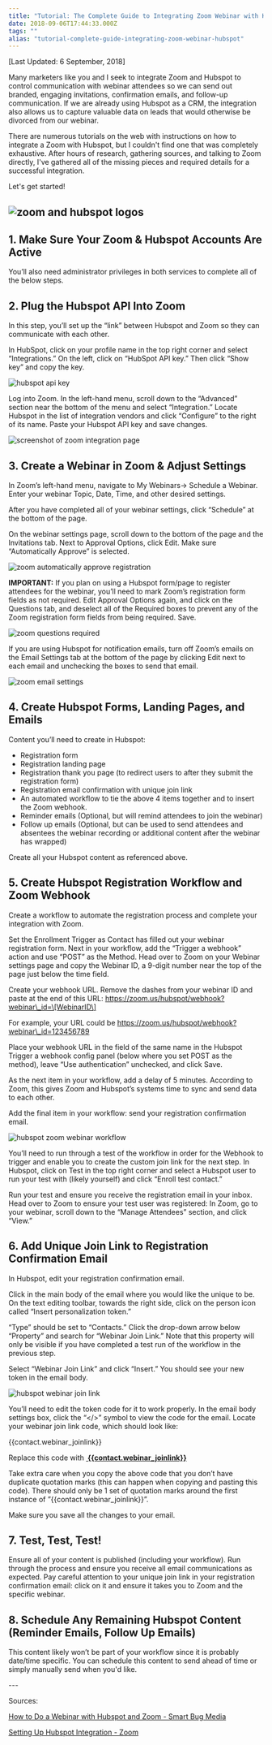 ```yaml
---
title: "Tutorial: The Complete Guide to Integrating Zoom Webinar with Hubspot"
date: 2018-09-06T17:44:33.000Z
tags: ""
alias: "tutorial-complete-guide-integrating-zoom-webinar-hubspot"
---
```


\[Last Updated: 6 September, 2018\]

Many marketers like you and I seek to integrate Zoom and Hubspot to control communication with webinar attendees so we can send out branded, engaging invitations, confirmation emails, and follow-up communication. If we are already using Hubspot as a CRM, the integration also allows us to capture valuable data on leads that would otherwise be divorced from our webinar.

There are numerous tutorials on the web with instructions on how to integrate a Zoom with Hubspot, but I couldn't find one that was completely exhaustive. After hours of research, gathering sources, and talking to Zoom directly, I've gathered all of the missing pieces and required details for a successful integration. 

Let's get started!

![zoom and hubspot logos](/sites/default/files/inline-images/zoom%2Bhubspot.png)
--------------------------------------------------------------------------------

1\. Make Sure Your Zoom & Hubspot Accounts Are Active
-----------------------------------------------------

You’ll also need administrator privileges in both services to complete all of the below steps.

2\. Plug the Hubspot API Into Zoom
----------------------------------

In this step, you’ll set up the “link” between Hubspot and Zoom so they can communicate with each other.

In HubSpot, click on your profile name in the top right corner and select “Integrations.” On the left, click on “HubSpot API key.” Then click “Show key” and copy the key.

![hubspot api key](/sites/default/files/inline-images/hubspot-api-key.png)

Log into Zoom. In the left-hand menu, scroll down to the “Advanced” section near the bottom of the menu and select “Integration.” Locate Hubspot in the list of integration vendors and click “Configure” to the right of its name. Paste your Hubspot API key and save changes.

![screenshot of zoom integration page](/sites/default/files/inline-images/zoom-integration_0.png)

3\. Create a Webinar in Zoom & Adjust Settings
----------------------------------------------

In Zoom’s left-hand menu, navigate to My Webinars→ Schedule a Webinar. Enter your webinar Topic, Date, Time, and other desired settings.

After you have completed all of your webinar settings, click “Schedule” at the bottom of the page.

On the webinar settings page, scroll down to the bottom of the page and the Invitations tab. Next to Approval Options, click Edit. Make sure “Automatically Approve” is selected.

![zoom automatically approve registration](/sites/default/files/inline-images/registration-automatically-approve.png)

**IMPORTANT:** If you plan on using a Hubspot form/page to register attendees for the webinar, you’ll need to mark Zoom’s registration form fields as not required. Edit Approval Options again, and click on the Questions tab, and deselect all of the Required boxes to prevent any of the Zoom registration form fields from being required. Save.

![zoom questions required](/sites/default/files/inline-images/questions-required.png)

If you are using Hubspot for notification emails, turn off Zoom’s emails on the Email Settings tab at the bottom of the page by clicking Edit next to each email and unchecking the boxes to send that email.

![zoom email settings](/sites/default/files/inline-images/email-settings.png)

4\. Create Hubspot Forms, Landing Pages, and Emails
---------------------------------------------------

Content you’ll need to create in Hubspot:

*   Registration form
*   Registration landing page
*   Registration thank you page (to redirect users to after they submit the registration form)
*   Registration email confirmation with unique join link
*   An automated workflow to tie the above 4 items together and to insert the Zoom webhook.
*   Reminder emails (Optional, but will remind attendees to join the webinar)
*   Follow up emails (Optional, but can be used to send attendees and absentees the webinar recording or additional content after the webinar has wrapped)

Create all your Hubspot content as referenced above.

5\. Create Hubspot Registration Workflow and Zoom Webhook
---------------------------------------------------------

Create a workflow to automate the registration process and complete your integration with Zoom.

Set the Enrollment Trigger as Contact has filled out your webinar registration form. Next in your workflow, add the “Trigger a webhook” action and use “POST” as the Method. Head over to Zoom on your Webinar settings page and copy the Webinar ID, a 9-digit number near the top of the page just below the time field.

Create your webhook URL. Remove the dashes from your webinar ID and paste at the end of this URL: https://zoom.us/hubspot/webhook?webinar\_id=\[WebinarID\]

For example, your URL could be https://zoom.us/hubspot/webhook?webinar\_id=123456789

Place your webhook URL in the field of the same name in the Hubspot Trigger a webhook config panel (below where you set POST as the method), leave “Use authentication” unchecked, and click Save.

As the next item in your workflow, add a delay of 5 minutes. According to Zoom, this gives Zoom and Hubspot’s systems time to sync and send data to each other.

Add the final item in your workflow: send your registration confirmation email.

![hubspot zoom webinar workflow](/sites/default/files/inline-images/hubspot-workflow.png)

You’ll need to run through a test of the workflow in order for the Webhook to trigger and enable you to create the custom join link for the next step. In Hubspot, click on Test in the top right corner and select a Hubspot user to run your test with (likely yourself) and click “Enroll test contact.”

Run your test and ensure you receive the registration email in your inbox. Head over to Zoom to ensure your test user was registered: In Zoom, go to your webinar, scroll down to the “Manage Attendees” section, and click “View.”

6\. Add Unique Join Link to Registration Confirmation Email
-----------------------------------------------------------

In Hubspot, edit your registration confirmation email.

Click in the main body of the email where you would like the unique to be. On the text editing toolbar, towards the right side, click on the person icon called “Insert personalization token.” 

“Type” should be set to “Contacts.” Click the drop-down arrow below “Property” and search for “Webinar Join Link.” Note that this property will only be visible if you have completed a test run of the workflow in the previous step.

Select “Webinar Join Link” and click “Insert.” You should see your new token in the email body.

![hubspot webinar join link](/sites/default/files/inline-images/hubspot-personalization-token.png)

You’ll need to edit the token code for it to work properly. In the email body settings box, click the “</>” symbol to view the code for the email. Locate your webinar join link code, which should look like:

{{contact.webinar\_joinlink}}

Replace this code with **<a href=”{{contact.webinar\_joinlink}}”> {{contact.webinar\_joinlink}} </a>**

Take extra care when you copy the above code that you don’t have duplicate quotation marks (this can happen when copying and pasting this code). There should only be 1 set of quotation marks around the first instance of ”{{contact.webinar\_joinlink}}”.

Make sure you save all the changes to your email.

7\. Test, Test, Test!
---------------------

Ensure all of your content is published (including your workflow). Run through the process and ensure you receive all email communications as expected. Pay careful attention to your unique join link in your registration confirmation email: click on it and ensure it takes you to Zoom and the specific webinar.

8\. Schedule Any Remaining Hubspot Content (Reminder Emails, Follow Up Emails)
------------------------------------------------------------------------------

This content likely won’t be part of your workflow since it is probably date/time specific. You can schedule this content to send ahead of time or simply manually send when you'd like.

\---

Sources:

[How to Do a Webinar with Hubspot and Zoom - Smart Bug Media](https://www.smartbugmedia.com/blog/how-to-do-a-webinar-with-hubspot-and-zoom )

[Setting Up Hubspot Integration - Zoom](https://support.zoom.us/hc/en-us/articles/215930143-Setting-Up-Hubspot-Integration)